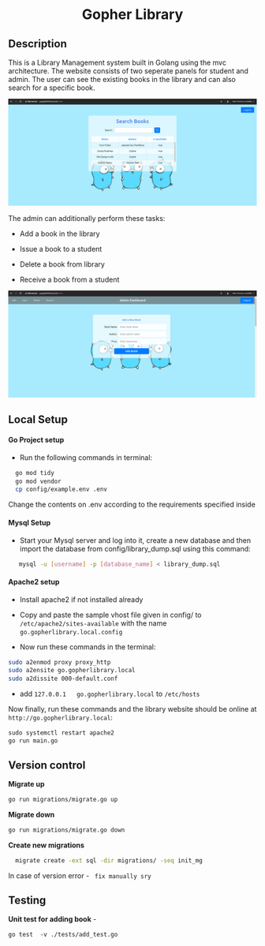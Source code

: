 # <div align="center">Gopher Library</div>

## Description
This is a Library Management system built in Golang using the mvc architecture. The website consists of two seperate panels for student and admin. The user can see the existing books in the library and can also search for a specific book.

![](./img/search.png)


The admin can additionally perform these tasks:

- Add a book in the library

- Issue a book to a student

- Delete a book from library

- Receive a book from a student 


![](./img/admin.png)



##  Local Setup

#### Go Project setup
- Run the following commands in terminal:
```bash
  go mod tidy
  go mod vendor
  cp config/example.env .env
``` 
Change the contents on .env according to the requirements specified inside


#### Mysql Setup

- Start your Mysql server and log into it, create a new database and then import the database from config/library_dump.sql using this command:

```bash
   mysql -u [username] -p [database_name] < library_dump.sql
```

#### Apache2 setup

- Install apache2 if not installed already

- Copy and paste the sample vhost file given in config/ to `/etc/apache2/sites-available` with the name `go.gopherlibrary.local.config`

- Now run these commands in the terminal:

```bash
sudo a2enmod proxy proxy_http
sudo a2ensite go.gopherlibrary.local
sudo a2dissite 000-default.conf
```
- add  `127.0.0.1	go.gopherlibrary.local` to `/etc/hosts`

Now finally, run these commands and the library website should be online at  `http://go.gopherlibrary.local`:
```
sudo systemctl restart apache2
go run main.go
```

## Version control

 **Migrate up** 
```bash
go run migrations/migrate.go up
```
 
 **Migrate down**
 ```bash
go run migrations/migrate.go down
 ```

**Create new migrations**
 ```bash
   migrate create -ext sql -dir migrations/ -seq init_mg
 ```
 In case of version error  -  ` fix manually sry`

 ## Testing

**Unit test for adding book** - 
```
go test  -v ./tests/add_test.go
```


